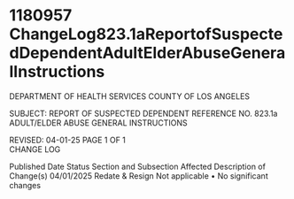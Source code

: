 # 1180957 ChangeLog823.1aReportofSuspectedDependentAdultElderAbuseGeneralInstructions

DEPARTMENT OF HEALTH SERVICES 
COUNTY OF LOS ANGELES 
  
SUBJECT: REPORT OF SUSPECTED DEPENDENT REFERENCE NO. 823.1a 
  ADULT/ELDER ABUSE GENERAL INSTRUCTIONS 
 
 
 
 
REVISED: 04-01-25 PAGE 1 OF 1  
CHANGE LOG 
 
Published 
Date 
Status Section and 
Subsection Affected 
Description of Change(s) 
04/01/2025 Redate & 
Resign 
Not applicable 
• No significant changes
